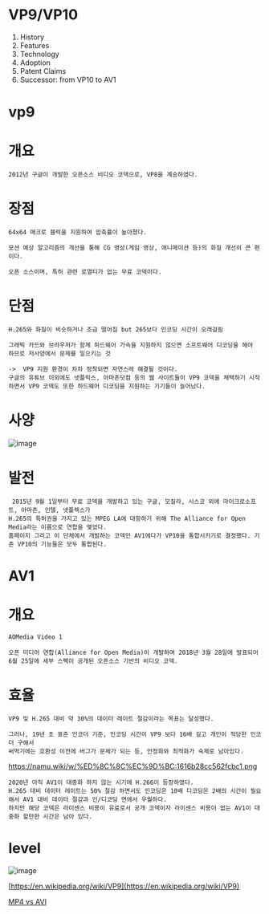 # VP9/VP10

1. History
1. Features
1. Technology
1. Adoption
1. Patent Claims
1. Successor: from VP10 to AV1

# vp9

# 개요
```
2012년 구글이 개발한 오픈소스 비디오 코덱으로, VP8을 계승하였다.
```

# 장점
```
64x64 매크로 블럭을 지원하여 압축률이 높아졌다.

모션 예상 알고리즘의 개선을 통해 CG 영상(게임 영상, 애니메이션 등)의 화질 개선이 큰 편이다.

오픈 소스이며, 특허 관련 로열티가 없는 무료 코덱이다.
```

# 단점
```
H.265와 화질이 비슷하거나 조금 떨어짐 but 265보다 인코딩 시간이 오래걸림

그래픽 카드와 브라우저가 함께 하드웨어 가속을 지원하지 않으면 소프트웨어 디코딩을 해야 하므로 저사양에서 문제를 일으키는 것

->  VP9 지원 환경이 차차 정착되면 자연스레 해결될 것이다. 
구글의 유튜브 이외에도 넷플릭스, 아마존닷컴 등의 웹 사이트들이 VP9 코덱을 채택하기 시작하면서 VP9 코덱도 또한 하드웨어 디코딩을 지원하는 기기들이 늘어났다.
```

# 사양
![image](/uploads/7ad1d505d327ed900d132f17e3bfc0ae/image.png)

# 발전
```
 2015년 9월 1일부터 무료 코덱을 개발하고 있는 구글, 모질라, 시스코 외에 마이크로소프트, 아마존, 인텔, 넷플렉스가 
H.265의 특허권을 가지고 있는 MPEG LA에 대항하기 위해 The Alliance for Open Media라는 이름으로 연합을 맺었다. 
홈페이지 그리고 이 단체에서 개발하는 코덱인 AV1에다가 VP10을 통합시키기로 결정했다. 기존 VP10의 기능들은 모두 통합된다.
```

# AV1

# 개요
```
AOMedia Video 1

오픈 미디어 연합(Alliance for Open Media)이 개발하여 2018년 3월 28일에 발표되어 6월 25일에 세부 스펙이 공개된 오픈소스 기반의 비디오 코덱.
```

# 효율
```
VP9 및 H.265 대비 약 30%의 데이터 레이트 절감이라는 목표는 달성했다.

그러나, 19년 초 표준 인코더 기준, 인코딩 시간이 VP9 보다 16배 길고 개인이 적당한 인코더 구해서 
써먹기에는 호환성 이전에 버그가 문제가 되는 등, 안정화와 최적화가 숙제로 남아있다. 
```
https://namu.wiki/w/%ED%8C%8C%EC%9D%BC:1616b28cc562fcbc1.png

```
2020년 아직 AV1이 대중화 하지 않는 시기에 H.266이 등장하였다. 
H.265 대비 데이터 레이트는 50% 절감 하면서도 인코딩은 10배 디코딩은 2배의 시간이 필요해서 AV1 대비 데이터 절감과 인/디코딩 면에서 우월하다. 
하지만 해당 코덱은 라이센스 비용이 유료로서 공개 코덱이자 라이센스 비용이 없는 AV1이 대중화 할만한 시간은 남아 있다.
```

# level
![image](/uploads/33af237f0e1997851e06cc19f615ddbb/image.png)


[https://en.wikipedia.org/wiki/VP9](https://en.wikipedia.org/wiki/VP9)

[MP4 vs AVI](video4)